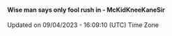 #### Wise man says only fool rush in - McKidKneeKaneSir
Updated on 09/04/2023 - 16:09:10 (UTC) Time Zone
